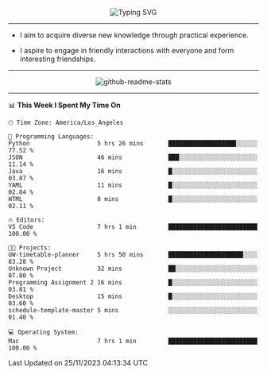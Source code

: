<p align="center">
  <img src="https://readme-typing-svg.demolab.com?font=Fira+Code&weight=500&size=32&duration=2500&pause=1600&center=true&vCenter=true&random=false&width=1024&height=64&lines=Hi+there+%F0%9F%91%8B;I'm+delighted+you+could+make+it+here+%F0%9F%8E%89;I'm+Harry%2C+a+college+student+still+finding+my+way" alt="Typing SVG" />
</p>


---


- I aim to acquire diverse new knowledge through practical experience.

- I aspire to engage in friendly interactions with everyone and form interesting friendships.


---


<p align="center">
  <img src="https://github-readme-stats.vercel.app/api?username=Harry-Jing&show_icons=true" alt="github-readme-stats"/>
</p>


---

<!--START_SECTION:waka-->
📊 **This Week I Spent My Time On** 

```text
🕑︎ Time Zone: America/Los_Angeles

💬 Programming Languages: 
Python                   5 hrs 26 mins       ███████████████████░░░░░░   77.52 % 
JSON                     46 mins             ███░░░░░░░░░░░░░░░░░░░░░░   11.14 % 
Java                     16 mins             █░░░░░░░░░░░░░░░░░░░░░░░░   03.87 % 
YAML                     11 mins             █░░░░░░░░░░░░░░░░░░░░░░░░   02.84 % 
HTML                     8 mins              █░░░░░░░░░░░░░░░░░░░░░░░░   02.11 % 

🔥 Editors: 
VS Code                  7 hrs 1 min         █████████████████████████   100.00 % 

🐱‍💻 Projects: 
UW-timetable-planner     5 hrs 50 mins       █████████████████████░░░░   83.28 % 
Unknown Project          32 mins             ██░░░░░░░░░░░░░░░░░░░░░░░   07.80 % 
Programming Assignment 2 16 mins             █░░░░░░░░░░░░░░░░░░░░░░░░   03.81 % 
Desktop                  15 mins             █░░░░░░░░░░░░░░░░░░░░░░░░   03.60 % 
schedule-template-master 5 mins              ░░░░░░░░░░░░░░░░░░░░░░░░░   01.40 % 

💻 Operating System: 
Mac                      7 hrs 1 min         █████████████████████████   100.00 % 
```


 Last Updated on 25/11/2023 04:13:34 UTC
<!--END_SECTION:waka-->
